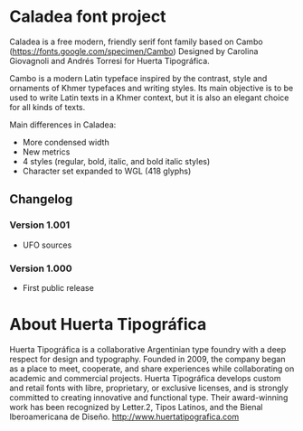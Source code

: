# Caladea font project

Caladea is a free modern, friendly serif font family based on Cambo (https://fonts.google.com/specimen/Cambo)
Designed by Carolina Giovagnoli and Andrés Torresi for Huerta Tipográfica.

Cambo is a modern Latin typeface inspired by the contrast, style and ornaments of Khmer typefaces and writing styles. Its main objective is to be used to write Latin texts in a Khmer context, but it is also an elegant choice for all kinds of texts. 

Main differences in Caladea:

- More condensed width
- New metrics
- 4 styles (regular, bold, italic, and bold italic styles)
- Character set expanded to WGL (418 glyphs)


## Changelog

### Version 1.001

- UFO sources

### Version 1.000

- First public release


# About Huerta Tipográfica
Huerta Tipográfica is a collaborative Argentinian type foundry with a deep respect for design and typography. Founded in 2009, the company began as a place to meet, cooperate, and share experiences while collaborating on academic and commercial projects. Huerta Tipográfica develops custom and retail fonts with libre, proprietary, or exclusive licenses, and is strongly committed to creating innovative and functional type. Their award-winning work has been recognized by Letter.2, Tipos Latinos, and the Bienal Iberoamericana de Diseño. http://www.huertatipografica.com

